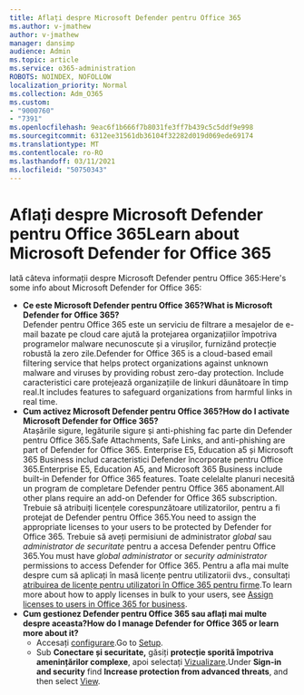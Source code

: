 ```yaml
---
title: Aflați despre Microsoft Defender pentru Office 365
ms.author: v-jmathew
author: v-jmathew
manager: dansimp
audience: Admin
ms.topic: article
ms.service: o365-administration
ROBOTS: NOINDEX, NOFOLLOW
localization_priority: Normal
ms.collection: Adm_O365
ms.custom:
- "9000760"
- "7391"
ms.openlocfilehash: 9eac6f1b666f7b8031fe3ff7b439c5c5ddf9e998
ms.sourcegitcommit: 6312ee31561db36104f32282d019d069ede69174
ms.translationtype: MT
ms.contentlocale: ro-RO
ms.lasthandoff: 03/11/2021
ms.locfileid: "50750343"
---
```

# <a name="learn-about-microsoft-defender-for-office-365"></a><span data-ttu-id="9eca3-102">Aflați despre Microsoft Defender pentru Office 365</span><span class="sxs-lookup"><span data-stu-id="9eca3-102">Learn about Microsoft Defender for Office 365</span></span>

<span data-ttu-id="9eca3-103">Iată câteva informații despre Microsoft Defender pentru Office 365:</span><span class="sxs-lookup"><span data-stu-id="9eca3-103">Here's some info about Microsoft Defender for Office 365:</span></span>

- <span data-ttu-id="9eca3-104">**Ce este Microsoft Defender pentru Office 365?**</span><span class="sxs-lookup"><span data-stu-id="9eca3-104">**What is Microsoft Defender for Office 365?**</span></span>  
    <span data-ttu-id="9eca3-105">Defender pentru Office 365 este un serviciu de filtrare a mesajelor de e-mail bazate pe cloud care ajută la protejarea organizațiilor împotriva programelor malware necunoscute și a virușilor, furnizând protecție robustă la zero zile.</span><span class="sxs-lookup"><span data-stu-id="9eca3-105">Defender for Office 365 is a cloud-based email filtering service that helps protect organizations against unknown malware and viruses by providing robust zero-day protection.</span></span> <span data-ttu-id="9eca3-106">Include caracteristici care protejează organizațiile de linkuri dăunătoare în timp real.</span><span class="sxs-lookup"><span data-stu-id="9eca3-106">It includes features to safeguard organizations from harmful links in real time.</span></span>
- <span data-ttu-id="9eca3-107">**Cum activez Microsoft Defender pentru Office 365?**</span><span class="sxs-lookup"><span data-stu-id="9eca3-107">**How do I activate Microsoft Defender for Office 365?**</span></span>  
    <span data-ttu-id="9eca3-108">Atașările sigure, legăturile sigure și anti-phishing fac parte din Defender pentru Office 365.</span><span class="sxs-lookup"><span data-stu-id="9eca3-108">Safe Attachments, Safe Links, and anti-phishing are part of Defender for Office 365.</span></span> <span data-ttu-id="9eca3-109">Enterprise E5, Education a5 și Microsoft 365 Business includ caracteristici Defender încorporate pentru Office 365.</span><span class="sxs-lookup"><span data-stu-id="9eca3-109">Enterprise E5, Education A5, and Microsoft 365 Business include built-in Defender for Office 365 features.</span></span> <span data-ttu-id="9eca3-110">Toate celelalte planuri necesită un program de completare Defender pentru Office 365 abonament.</span><span class="sxs-lookup"><span data-stu-id="9eca3-110">All other plans require an add-on Defender for Office 365 subscription.</span></span> <span data-ttu-id="9eca3-111">Trebuie să atribuiți licențele corespunzătoare utilizatorilor, pentru a fi protejat de Defender pentru Office 365.</span><span class="sxs-lookup"><span data-stu-id="9eca3-111">You need to assign the appropriate licenses to your users to be protected by Defender for Office 365.</span></span> <span data-ttu-id="9eca3-112">Trebuie să aveți permisiuni de administrator *global* sau *administrator de securitate* pentru a accesa Defender pentru Office 365.</span><span class="sxs-lookup"><span data-stu-id="9eca3-112">You must have *global administrator* or *security administrator* permissions to access Defender for Office 365.</span></span> <span data-ttu-id="9eca3-113">Pentru a afla mai multe despre cum să aplicați în masă licențe pentru utilizatorii dvs., consultați [atribuirea de licențe pentru utilizatori în Office 365 pentru firme](https://go.microsoft.com/fwlink/?linkid=2093435).</span><span class="sxs-lookup"><span data-stu-id="9eca3-113">To learn more about how to apply licenses in bulk to your users, see [Assign licenses to users in Office 365 for business](https://go.microsoft.com/fwlink/?linkid=2093435).</span></span>
- <span data-ttu-id="9eca3-114">**Cum gestionez Defender pentru Office 365 sau aflați mai multe despre aceasta?**</span><span class="sxs-lookup"><span data-stu-id="9eca3-114">**How do I manage Defender for Office 365 or learn more about it?**</span></span>  
  - <span data-ttu-id="9eca3-115">Accesați [configurare](https://go.microsoft.com/fwlink/p/?linkid=2075721).</span><span class="sxs-lookup"><span data-stu-id="9eca3-115">Go to [Setup](https://go.microsoft.com/fwlink/p/?linkid=2075721).</span></span>  
  - <span data-ttu-id="9eca3-116">Sub **Conectare și securitate,** găsiți **protecție sporită împotriva amenințărilor complexe**, apoi selectați [Vizualizare](https://go.microsoft.com/fwlink/?linkid=2109302).</span><span class="sxs-lookup"><span data-stu-id="9eca3-116">Under **Sign-in and security** find **Increase protection from advanced threats**, and then select [View](https://go.microsoft.com/fwlink/?linkid=2109302).</span></span>
